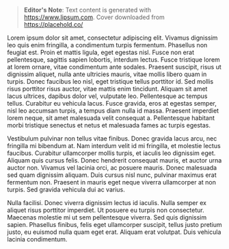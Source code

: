 > **Editor's Note**: Text content is generated with <https://www.lipsum.com>. Cover downloaded from <https://placehold.co/>

Lorem ipsum dolor sit amet, consectetur adipiscing elit. Vivamus dignissim leo quis enim fringilla, a condimentum turpis fermentum. Phasellus non feugiat est. Proin et mattis ligula, eget egestas nisl. Fusce non erat pellentesque, sagittis sapien lobortis, interdum lectus. Fusce tristique lorem at lorem ornare, vitae condimentum ante sodales. Praesent suscipit, risus ut dignissim aliquet, nulla ante ultricies mauris, vitae mollis libero quam in turpis. Donec faucibus leo nisl, eget tristique tellus porttitor id. Sed mollis risus porttitor risus auctor, vitae mattis enim tincidunt. Aliquam sit amet lacus ultrices, dapibus dolor vel, vulputate leo. Pellentesque ac tempus tellus. Curabitur eu vehicula lacus. Fusce gravida, eros at egestas semper, nisl leo accumsan turpis, a tempus diam nulla id massa. Praesent imperdiet lorem neque, sit amet malesuada velit consequat a. Pellentesque habitant morbi tristique senectus et netus et malesuada fames ac turpis egestas.

Vestibulum pulvinar non tellus vitae finibus. Donec gravida lacus arcu, nec fringilla mi bibendum at. Nam interdum velit id mi fringilla, et molestie lectus faucibus. Curabitur ullamcorper mollis turpis, et iaculis leo dignissim eget. Aliquam quis cursus felis. Donec hendrerit consequat mauris, et auctor urna auctor non. Vivamus vel lacinia orci, ac posuere mauris. Donec malesuada sed quam dignissim aliquam. Duis cursus nisl nunc, pulvinar maximus erat fermentum non. Praesent in mauris eget neque viverra ullamcorper at non turpis. Sed gravida vehicula dui ac varius.

Nulla facilisi. Donec viverra dignissim lectus id iaculis. Nulla semper ex aliquet risus porttitor imperdiet. Ut posuere eu turpis non consectetur. Maecenas molestie mi ut sem pellentesque viverra. Sed quis dignissim sapien. Phasellus finibus, felis eget ullamcorper suscipit, tellus justo pretium justo, eu euismod nulla quam eget erat. Aliquam erat volutpat. Duis vehicula lacinia condimentum.
